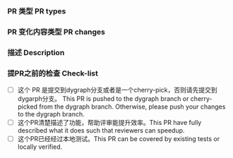 ### PR 类型 PR types
<!-- One of [ New features | Bug fixes | Function optimization | Performance optimization | Breaking changes | Others ] -->

### PR 变化内容类型 PR changes
<!-- One of [ Models | APIs | Docs | Others ] -->

### 描述 Description
<!-- Describe what this PR does -->

### 提PR之前的检查 Check-list

- [ ] 这个 PR 是提交到dygraph分支或者是一个cherry-pick，否则请先提交到dygarph分支。
      This PR is pushed to the dygraph branch or cherry-picked from the dygraph branch. Otherwise, please push your changes to the dygraph branch.
- [ ] 这个PR清楚描述了功能，帮助评审能提升效率。This PR have fully described what it does such that reviewers can speedup.
- [ ] 这个PR已经经过本地测试。This PR can be covered by existing tests or locally verified. 
